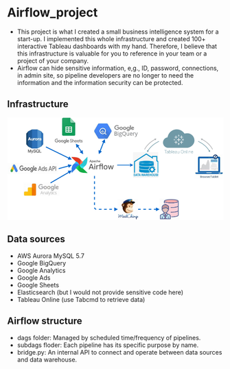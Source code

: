 # Airflow_project
- This project is what I created a small business intelligence system for a start-up. I implemented this whole infrastructure and created 100+ interactive Tableau dashboards with my hand. Therefore, I believe that this infrastructure is valuable for you to reference in your team or a project of your company.
- Airflow can hide sensitive information, e,g., ID, password, connections, in admin site, so pipeline developers are no longer to need the information and the information security can be protected.


## Infrastructure
![flow chart](https://github.com/Auphie/Airflow_project/blob/main/Airflow_proj.png)


## Data sources
- AWS Aurora MySQL 5.7
- Google BigQuery
- Google Analytics
- Google Ads
- Google Sheets
- Elasticsearch (but I would not provide sensitive code here)
- Tableau Online (use Tabcmd to retrieve data)


## Airflow structure
* dags folder: Managed by scheduled time/frequency of pipelines.
* subdags floder: Each pipeline has its specific purpose by name.
* bridge.py: An internal API to connect and operate between data sources and data warehouse.
